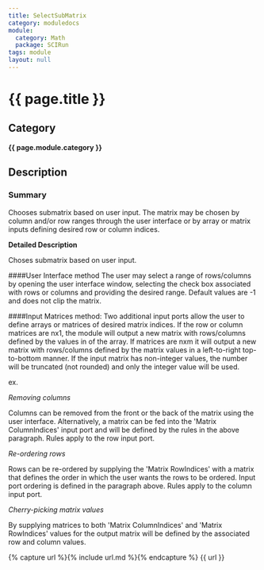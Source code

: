 ```yaml
---
title: SelectSubMatrix
category: moduledocs
module:
  category: Math
  package: SCIRun
tags: module
layout: null
---
```


# {{ page.title }}

## Category

**{{ page.module.category }}**

## Description

### Summary

Chooses submatrix based on user input. The matrix may be chosen by column and/or row ranges through the user interface or by array or matrix inputs defining desired row or column indices.

**Detailed Description**

Choses submatrix based on user input.

####User Interface method
 The user may select a range of rows/columns by opening the user interface window, selecting the check box associated with rows or columns and providing the desired range. Default values are -1 and does not clip the matrix.

####Input Matrices method:
Two additional input ports allow the user to define arrays or matrices of desired matrix indices. If the row or column matrices are nx1, the module will output a new matrix with rows/columns defined by the values in of the array. If matrices are nxm it will output a new matrix with rows/columns defined by the matrix values in a left-to-right top-to-bottom manner. If the input matrix has non-integer values, the number will be truncated (not rounded) and only the integer value will be used.

ex.

*Removing columns*

Columns can be removed from the front or the back of the matrix using the user interface. Alternatively, a matrix can be fed into the 'Matrix ColumnIndices' input port and will be defined by the rules in the above paragraph. Rules apply to the row input port.


*Re-ordering rows*

Rows can be re-ordered by supplying the 'Matrix RowIndices' with a matrix that defines the order in which the user wants the rows to be ordered. Input port ordering is defined in the paragraph above. Rules apply to the column input port.


*Cherry-picking matrix values*

By supplying matrices to both 'Matrix ColumnIndices' and 'Matrix RowIndices' values for the output matrix will be defined by the associated row and column values.

{% capture url %}{% include url.md %}{% endcapture %}
{{ url }}
